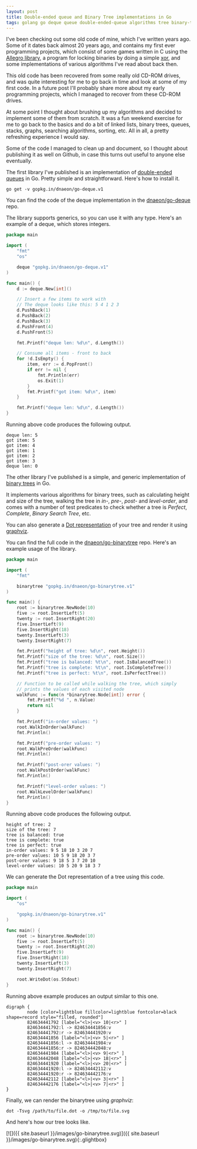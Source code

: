 ```yaml
---
layout: post
title: Double-ended queue and Binary Tree implementations in Go
tags: golang go deque queue double-ended-queue algorithms tree binary-tree
---
```

I've been checking out some old code of mine, which I've written years
ago. Some of it dates back almost 20 years ago, and contains my first
ever programming projects, which consist of some games written in C
using the [Allegro
library](https://en.wikipedia.org/wiki/Allegro_(software_library)), a
program for locking binaries by doing a simple
[xor](https://en.wikipedia.org/wiki/Exclusive_or), and some
implementations of various algorithms I've read about back then.

This old code has been recovered from some really old CD-ROM drives,
and was quite interesting for me to go back in time and look at some
of my first code. In a future post I'll probably share more about my
early programming projects, which I managed to recover from these
CD-ROM drives.

At some point I thought about brushing up my algorithms and decided to
implement some of them from scratch. It was a fun weekend exercise for
me to go back to the basics and do a bit of linked lists, binary
trees, queues, stacks, graphs, searching algorithms, sorting, etc.
All in all, a pretty refreshing experience I would say.

Some of the code I managed to clean up and document, so I thought
about publishing it as well on Github, in case this turns out useful
to anyone else eventually.

The first library I've published is an implementation of [double-ended
queues](https://en.wikipedia.org/wiki/Double-ended_queue) in
Go. Pretty simple and straightforward. Here's how to install it.

``` shell
go get -v gopkg.in/dnaeon/go-deque.v1
```

You can find the code of the deque implementation in the
[dnaeon/go-deque](https://github.com/dnaeon/go-deque) repo.

The library supports generics, so you can use it with any type. Here's
an example of a deque, which stores integers.

``` go
package main

import (
	"fmt"
	"os"

	deque "gopkg.in/dnaeon/go-deque.v1"
)

func main() {
	d := deque.New[int]()

	// Insert a few items to work with
	// The deque looks like this: 5 4 1 2 3
	d.PushBack(1)
	d.PushBack(2)
	d.PushBack(3)
	d.PushFront(4)
	d.PushFront(5)

	fmt.Printf("deque len: %d\n", d.Length())

	// Consume all items - front to back
	for !d.IsEmpty() {
		item, err := d.PopFront()
		if err != nil {
			fmt.Println(err)
			os.Exit(1)
		}
		fmt.Printf("got item: %d\n", item)
	}

	fmt.Printf("deque len: %d\n", d.Length())
}
```

Running above code produces the following output.

``` shell
deque len: 5
got item: 5
got item: 4
got item: 1
got item: 2
got item: 3
deque len: 0
```

The other library I've published is a simple, and generic
implementation of [binary
trees](https://en.wikipedia.org/wiki/Binary_tree) in Go.

It implements various algorithms for binary trees, such as calculating
height and size of the tree, walking the tree in _in-_, _pre-_,
_post-_ and _level-order_, and comes with a number of test predicates
to check whether a tree is _Perfect_, _Complete_, _Binary Search
Tree_, etc.

You can also generate a [Dot
representation](https://en.wikipedia.org/wiki/DOT_(graph_description_language))
of your tree and render it using [graphviz](https://graphviz.org/).

You can find the full code in the
[dnaeon/go-binarytree](https://github.com/dnaeon/go-binarytree) repo.
Here's an example usage of the library.

``` go
package main

import (
	"fmt"

	binarytree "gopkg.in/dnaeon/go-binarytree.v1"
)

func main() {
	root := binarytree.NewNode(10)
	five := root.InsertLeft(5)
	twenty := root.InsertRight(20)
	five.InsertLeft(9)
	five.InsertRight(18)
	twenty.InsertLeft(3)
	twenty.InsertRight(7)

	fmt.Printf("height of tree: %d\n", root.Height())
	fmt.Printf("size of the tree: %d\n", root.Size())
	fmt.Printf("tree is balanced: %t\n", root.IsBalancedTree())
	fmt.Printf("tree is complete: %t\n", root.IsCompleteTree())
	fmt.Printf("tree is perfect: %t\n", root.IsPerfectTree())

	// Function to be called while walking the tree, which simply
	// prints the values of each visited node
	walkFunc := func(n *binarytree.Node[int]) error {
		fmt.Printf("%d ", n.Value)
		return nil
	}

	fmt.Printf("in-order values: ")
	root.WalkInOrder(walkFunc)
	fmt.Println()

	fmt.Printf("pre-order values: ")
	root.WalkPreOrder(walkFunc)
	fmt.Println()

	fmt.Printf("post-orer values: ")
	root.WalkPostOrder(walkFunc)
	fmt.Println()

	fmt.Printf("level-order values: ")
	root.WalkLevelOrder(walkFunc)
	fmt.Println()
}
```

Running above code produces the following output.

``` shell
height of tree: 2
size of the tree: 7
tree is balanced: true
tree is complete: true
tree is perfect: true
in-order values: 9 5 18 10 3 20 7 
pre-order values: 10 5 9 18 20 3 7 
post-orer values: 9 18 5 3 7 20 10 
level-order values: 10 5 20 9 18 3 7 
```

We can generate the Dot representation of a tree using this code.

``` go
package main

import (
	"os"

	"gopkg.in/dnaeon/go-binarytree.v1"
)

func main() {
	root := binarytree.NewNode(10)
	five := root.InsertLeft(5)
	twenty := root.InsertRight(20)
	five.InsertLeft(9)
	five.InsertRight(18)
	twenty.InsertLeft(3)
	twenty.InsertRight(7)

	root.WriteDot(os.Stdout)
}
```

Running above example produces an output similar to this one.

``` shell
digraph {
        node [color=lightblue fillcolor=lightblue fontcolor=black shape=record style="filled, rounded"]
        824634441792 [label="<l>|<v> 10|<r>" ]
        824634441792:l -> 824634441856:v
        824634441792:r -> 824634441920:v
        824634441856 [label="<l>|<v> 5|<r>" ]
        824634441856:l -> 824634441984:v
        824634441856:r -> 824634442048:v
        824634441984 [label="<l>|<v> 9|<r>" ]
        824634442048 [label="<l>|<v> 18|<r>" ]
        824634441920 [label="<l>|<v> 20|<r>" ]
        824634441920:l -> 824634442112:v
        824634441920:r -> 824634442176:v
        824634442112 [label="<l>|<v> 3|<r>" ]
        824634442176 [label="<l>|<v> 7|<r>" ]
}
```

Finally, we can render the binarytree using _graphviz_:

``` shell
dot -Tsvg /path/to/file.dot -o /tmp/to/file.svg
```

And here's how our tree looks like.

[![]({{ site.baseurl }}/images/go-binarytree.svg)]({{ site.baseurl }}/images/go-binarytree.svg){:.glightbox}
